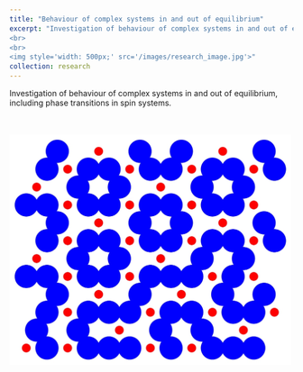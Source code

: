```yaml
---
title: "Behaviour of complex systems in and out of equilibrium"
excerpt: "Investigation of behaviour of complex systems in and out of equilibrium, including phase transitions in spin systems. 
<br>
<br>
<img style='width: 500px;' src='/images/research_image.jpg'>"
collection: research
---
```


Investigation of behaviour of complex systems in and out of equilibrium, including phase transitions in spin systems.

<br>
<br>
<img style='width: 500px;' src='/images/research_image.jpg'>
